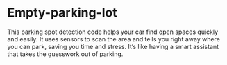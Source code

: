 # Empty-parking-lot
This parking spot detection code helps your car find open spaces quickly and easily. It uses sensors to scan the area and tells you right away where you can park, saving you time and stress. It’s like having a smart assistant that takes the guesswork out of parking.
